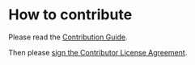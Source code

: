 # How to contribute

Please read the [Contribution Guide](https://github.com/blocksafe/docs/blob/master/CONTRIBUTING.md).

Then please [sign the Contributor License Agreement](https://docs.google.com/forms/d/1g7EF6PERciwn7zfmfke5Sir2n10yddGGSXyZsq98tVY/viewform?usp=send_form).

